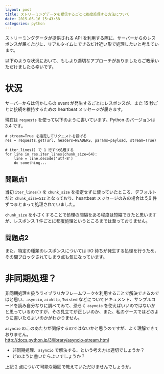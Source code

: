 ```yaml
---
layout: post
title: ストリーミングデータを受信するごとに都度処理する方法について
date: 2015-05-16 15:43:38
categories: python
---
```

<p>ストリーミングデータが提供される API を利用する際に、サーバーからのレスポンスが届くたびに、リアルタイムにできるだけ近い形で処理したいと考えています。</p>

<p>以下のような状況において、もしより適切なアプローチがありましたらご教示いただけましたら幸いです。</p>

<h1>状況</h1>

<p>サーバーからは何かしらの event が発生するごとにレスポンスが、また 15 秒ごとに接続を維持するための heartbeat メッセージが届きます。</p>

<p>現在は <code>requests</code> を使って以下のように書いています。Python のバージョンは 3.4 です。</p>

<pre><code># stream=True を指定してリクエストを投げる
res = requests.get(url, headers=HEADERS, params=payload, stream=True)

# iter_lines() で 1 行ずつ処理する
for line in res.iter_lines(chunk_size=64):
    line = line.decode('utf-8')
    do something...
</code></pre>

<h2>問題点1</h2>

<p>当初 <code>iter_lines()</code> を <code>chunk_size</code> を指定せずに使っていたところ、デフォルトだと <code>chunk_size=512</code> となっており、heartbeat メッセージのみの場合は 5,6 件ずつまとまって処理されていました。</p>

<p><code>chunk_size</code> を小さくすることで処理の間隔をある程度は短縮できたと思いますが、レスポンス 1 件ごとに都度処理というところまでは至っておりません。</p>

<h2>問題点2</h2>

<p>また、特定の種類のレスポンスについては I/O 待ちが発生する処理を行うため、その間ブロックされてしまう点も気になっています。</p>

<h1>非同期処理？</h1>

<p>非同期処理を扱うライブラリかフレームワークを利用することで解決できるのではと思い、<code>asyncio</code>, <code>aiohttp</code>, <code>Twisted</code> などについてドキュメント、サンプルコードを読み自分なりに調べてみて、恐らく <code>asyncio</code> を使えばいいのではないかと思っているのですが、その見立てが正しいのか、また、私のケースではどのように書いたらよいのかがわかりません。</p>

<p><code>asyncio</code> のこのあたりが関係するのではないかと思うのですが、よく理解できておりません。<br>
<a href="http://docs.python.jp/3/library/asyncio-stream.html">http://docs.python.jp/3/library/asyncio-stream.html</a></p>

<ul>
<li>非同期処理、<code>asyncio</code> で解決する、という考え方は適切でしょうか？</li>
<li>どのように書いたらよいでしょうか？</li>
</ul>

<p>上記 2 点について可能な範囲で教えていただけませんでしょうか。</p>
